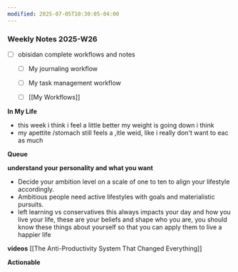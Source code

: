 ```yaml
---
modified: 2025-07-05T10:30:05-04:00
---
```


### Weekly Notes 2025-W26

- [ ] obisidan complete workflows and notes
	- [ ] My journaling workflow
	- [ ] My task management workflow
	- [ ] [[My Workflows]]
	

**In My Life** 
- this week i think i feel a little better my weight is going down i think
- my apettite /stomach still feels a ,itle weid, like i really don't want to eac as much


**Queue**
<!-- Capture the ideas or thoughts that spark excitement, and everything that pops into your head -->
**understand your personality and what you want**
- Decide your ambition level on a scale of one to ten to align your lifestyle accordingly.
- Ambitious people need active lifestyles with goals and materialistic pursuits.
- left learning vs conservatives this always impacts your day and how you live your life, these are your beliefs and shape who you are, you should know these things about yourself so that you can apply them to live a happier life


**videos**
[[The Anti-Productivity System That Changed Everything]]

 **Actionable**